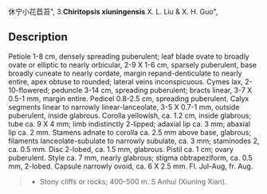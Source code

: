 休宁小花苣苔",
3.**Chiritopsis xiuningensis** X. L. Liu & X. H. Guo",

## Description
Petiole 1-8 cm, densely spreading puberulent; leaf blade ovate to broadly ovate or elliptic to nearly orbicular, 2-9 X 1-6 cm, sparsely puberulent, base broadly cuneate to nearly cordate, margin repand-denticulate to nearly entire, apex obtuse to rounded; lateral veins inconspicuous. Cymes lax, 2-10-flowered; peduncle 3-14 cm, spreading puberulent; bracts linear, 3-7 X 0.5-1 mm, margin entire. Pedicel 0.8-2.5 cm, spreading puberulent. Calyx segments linear to narrowly linear-lanceolate, 3-5 X 0.7-1 mm, outside puberulent, inside glabrous. Corolla yellowish, ca. 1.2 cm, inside glabrous; tube ca. 9 X 4 mm; limb indistinctly 2-lipped; adaxial lip ca. 3 mm; abaxial lip ca. 2 mm. Stamens adnate to corolla ca. 2.5 mm above base, glabrous; filaments lanceolate-subulate to narrowly subulate, ca. 3 mm; staminodes 2, ca. 0.5 mm. Disc 2-lobed, ca. 1.5 mm, glabrous. Pistil ca. 1 cm; ovary puberulent. Style ca. 7 mm, nearly glabrous; stigma obtrapeziform, ca. 0.5 mm, 2-lobed. Capsule narrowly ovoid, ca. 6 X 2.5 mm. Fl. Jul-Aug, fr. Aug.

> * Stony cliffs or rocks; 400-500 m. S Anhui (Xiuning Xian).
